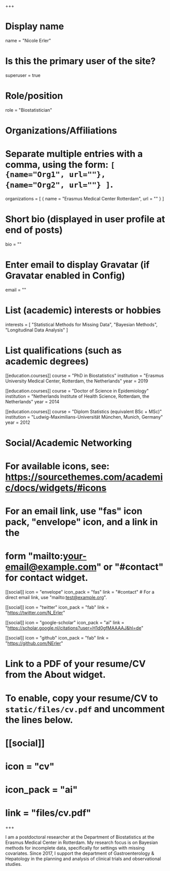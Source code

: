 +++
# Display name
name = "Nicole Erler"

# Is this the primary user of the site?
superuser = true

# Role/position
role = "Biostatistician"

# Organizations/Affiliations
#   Separate multiple entries with a comma, using the form: `[ {name="Org1", url=""}, {name="Org2", url=""} ]`.
organizations = [ { name = "Erasmus Medical Center Rotterdam", url = "" } ]

# Short bio (displayed in user profile at end of posts)
bio = ""

# Enter email to display Gravatar (if Gravatar enabled in Config)
email = ""

# List (academic) interests or hobbies
interests = [
    "Statistical Methods for Missing Data",
    "Bayesian Methods",
    "Longitudinal Data Analysis"
  ]

# List qualifications (such as academic degrees)
[[education.courses]]
  course = "PhD in Biostatistics"
  institution = "Erasmus University Medical Center, Rotterdam, the Netherlands"
  year = 2019
  

[[education.courses]]
  course = "Doctor of Science in Epidemiology"
  institution = "Netherlands Institute of Health Science, Rotterdam, the Netherlands"
  year = 2014

[[education.courses]]
  course = "Diplom Statistics (equivalent BSc + MSc)"
  institution = "Ludwig-Maximilians-Universität München, Munich, Germany"
  year = 2012

# Social/Academic Networking
# For available icons, see: https://sourcethemes.com/academic/docs/widgets/#icons
#   For an email link, use "fas" icon pack, "envelope" icon, and a link in the
#   form "mailto:your-email@example.com" or "#contact" for contact widget.

[[social]]
  icon = "envelope"
  icon_pack = "fas"
  link = "#contact"  # For a direct email link, use "mailto:test@example.org".

[[social]]
  icon = "twitter"
  icon_pack = "fab"
  link = "https://twitter.com/N_Erler"

[[social]]
  icon = "google-scholar"
  icon_pack = "ai"
  link = "https://scholar.google.nl/citations?user=H1d0gfMAAAAJ&hl=de"

[[social]]
  icon = "github"
  icon_pack = "fab"
  link = "https://github.com/NErler"

# Link to a PDF of your resume/CV from the About widget.
# To enable, copy your resume/CV to `static/files/cv.pdf` and uncomment the lines below.
# [[social]]
#   icon = "cv"
#   icon_pack = "ai"
#   link = "files/cv.pdf"

+++

I am a postdoctoral researcher at the Department of Biostatistics at the Erasmus Medical
Center in Rotterdam. My research focus is on Bayesian methods for incomplete
data, specifically for settings with missing covariates.
Since 2017, I support the department of Gastroenterology & Hepatology
in the planning and analysis of clinical trials and 
observational studies.
